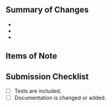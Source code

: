 <!--
Thank you for your pull request. Please provide a concise description, summary
of the changes and review the requirements below. Make sure to label the request
appropriately.

Bug fixes and new features should include tests and documentation.

Contributors guide: https://github.com/afterpay/sdk-android/blob/master/CONTRIBUTING.md
-->

## Summary of Changes

<!--
Please list a brief summary of the changes and links to any resolved issues.
-->
-
-
-

## Items of Note

<!--
Document anything here that you think the reviewers of this PR may need to
know, or would be of specific interest.
-->

## Submission Checklist

<!--
Please remove items that do not apply and check off those that do.
-->
- [ ] Tests are included.
- [ ] Documentation is changed or added.
